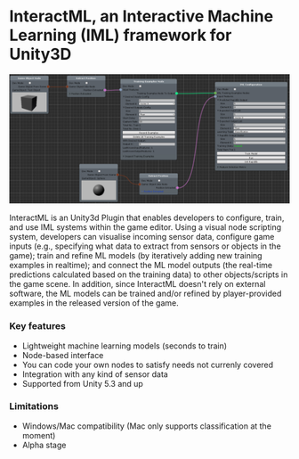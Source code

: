 # InteractML, an Interactive Machine Learning (IML) framework for Unity3D

<p align="center">
  <img src="https://github.com/Interactml/iml-unity/blob/master/Docs/Imgs/screenshot_only_graph_crop.PNG">
</p>

InteractML is an Unity3d Plugin that enables developers to configure, train, and use IML systems within the game editor. Using a visual node scripting system, developers can visualise incoming sensor data, configure game inputs (e.g., specifying what data to extract from sensors or objects in the game); train and refine ML models (by iteratively adding new training examples in realtime); and connect the ML model outputs (the real-time predictions calculated based on the training data) to other objects/scripts in the game scene. In addition, since InteractML doesn't rely on external software, the ML models can be trained and/or refined by player-provided examples in the released version of the game.

### Key features
* Lightweight machine learning models (seconds to train)
* Node-based interface
* You can code your own nodes to satisfy needs not currenly covered
* Integration with any kind of sensor data
* Supported from Unity 5.3 and up

### Limitations
* Windows/Mac compatibility (Mac only supports classification at the moment)
* Alpha stage

